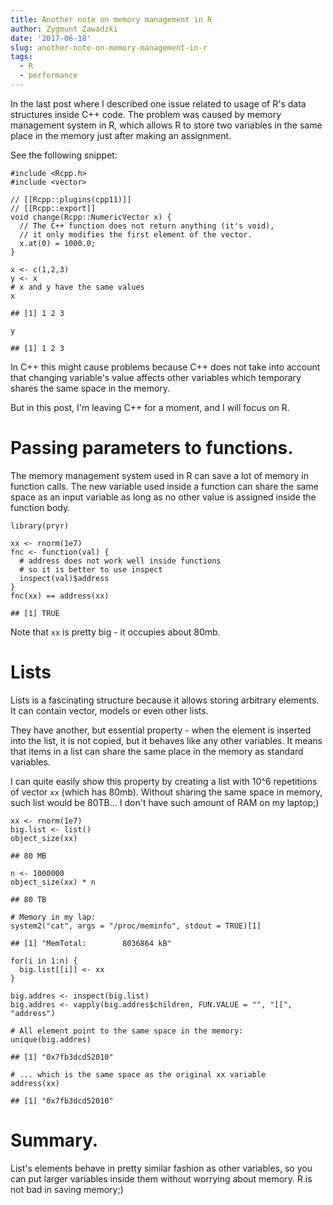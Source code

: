 ```yaml
---
title: Another note on memory management in R
author: Zygmunt Zawadzki
date: '2017-06-18'
slug: another-note-on-memory-management-in-r
tags:
  - R
  - performance
---
```


In the last post where I described one issue related to usage of R's
data structures inside C++ code. The problem was caused by memory
management system in R, which allows R to store two variables in the
same place in the memory just after making an assignment.

See the following snippet:

    #include <Rcpp.h>
    #include <vector>

    // [[Rcpp::plugins(cpp11)]]
    // [[Rcpp::export]]
    void change(Rcpp::NumericVector x) {
      // The C++ function does not return anything (it's void),
      // it only modifies the first element of the vector.
      x.at(0) = 1000.0;
    }

    x <- c(1,2,3)
    y <- x
    # x and y have the same values
    x

    ## [1] 1 2 3

    y

    ## [1] 1 2 3

In C++ this might cause problems because C++ does not take into account
that changing variable's value affects other variables which temporary
shares the same space in the memory.

But in this post, I'm leaving C++ for a moment, and I will focus on R.

Passing parameters to functions.
================================

The memory management system used in R can save a lot of memory in
function calls. The new variable used inside a function can share the
same space as an input variable as long as no other value is assigned
inside the function body.

    library(pryr)

    xx <- rnorm(1e7)
    fnc <- function(val) {
      # address does not work well inside functions
      # so it is better to use inspect
      inspect(val)$address
    }
    fnc(xx) == address(xx)

    ## [1] TRUE

Note that `xx` is pretty big - it occupies about 80mb.

Lists
=====

Lists is a fascinating structure because it allows storing arbitrary
elements. It can contain vector, models or even other lists.

They have another, but essential property - when the element is inserted
into the list, it is not copied, but it behaves like any other
variables. It means that items in a list can share the same place in the
memory as standard variables.

I can quite easily show this property by creating a list with 10^6
repetitions of vector `xx` (which has 80mb). Without sharing the same
space in memory, such list would be 80TB... I don't have such amount of
RAM on my laptop;)

    xx <- rnorm(1e7)
    big.list <- list()
    object_size(xx)

    ## 80 MB

    n <- 1000000
    object_size(xx) * n

    ## 80 TB

    # Memory in my lap:
    system2("cat", args = "/proc/meminfo", stdout = TRUE)[1]

    ## [1] "MemTotal:        8036864 kB"

    for(i in 1:n) {
      big.list[[i]] <- xx  
    }

    big.addres <- inspect(big.list)
    big.addres <- vapply(big.addres$children, FUN.VALUE = "", "[[", "address")

    # All element point to the same space in the memory:
    unique(big.addres)

    ## [1] "0x7fb3dcd52010"

    # ... which is the same space as the original xx variable
    address(xx)

    ## [1] "0x7fb3dcd52010"

Summary.
========

List's elements behave in pretty similar fashion as other variables, so
you can put larger variables inside them without worrying about memory.
R is not bad in saving memory;)
